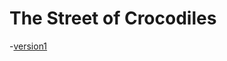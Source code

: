 # The Street of Crocodiles
-[version1](file:///C:/Users/turla/Documents/GitHub/crocodiles/index-1.html)